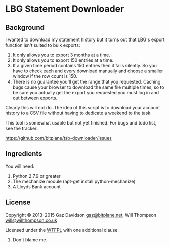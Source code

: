 LBG Statement Downloader
========================

Background
----------

I wanted to download my statement history but it turns out that LBG's export 
function isn't suited to bulk exports:

1. It only allows you to export 3 months at a time.
2. It only allows you to export 150 entries at a time.
3. If a given time period contains 150 entries then it fails silently. So you 
   have to check each and every download manually and choose a smaller window 
   if the row count is 150.
4. There is no guarantee you'll get the range that you requested. Caching bugs
   cause your browser to download the same file multiple times, so to be sure
   you actually get the export you requested you must log in and out between
   exports.

Clearly this will not do. The idea of this script is to download your account
history to a CSV file without having to dedicate a weekend to the task.

This tool is somewhat usable but not yet finished.  For bugs and todo list, see
the tracker:

https://github.com/bitplane/tsb-downloader/issues

Ingredients
-----------

You will need:

1. Python 2.7.9 or greater
2. The mechanize module (apt-get install python-mechanize)
3. A Lloyds Bank account

License
-------
Copyright © 2013–2015 Gaz Davidson <gaz@bitplane.net>,
                   Will Thompson <will@willthompson.co.uk>

Licensed under the [WTFPL](http://en.wikipedia.org/wiki/WTFPL) with one
additional clause:

   1. Don't blame me.

